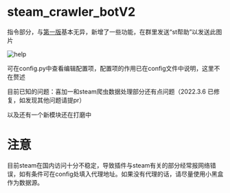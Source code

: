 # steam_crawler_botV2
指令部分，与[第一版](https://github.com/half-ghost/steam_crawler_bot)基本无异，新增了一些功能，在群里发送“st帮助”以发送此图片

![help](https://user-images.githubusercontent.com/55418764/155833576-86e57da8-4814-457a-a71c-159c9ba0eb5b.png)

可在config.py中查看编辑配置项，配置项的作用已在config文件中说明，这里不在赘述

目前已知的问题：喜加一和steam爬虫数据处理部分还有点问题（2022.3.6 已修复，如发现其他问题请提pr）

以及还有一个新模块还在打磨中

# 注意
目前steam在国内访问十分不稳定，导致插件与steam有关的部分经常报网络错误，如有条件可在config处填入代理地址。如果没有代理的话，请尽量使用小黑盒作为数据源。
